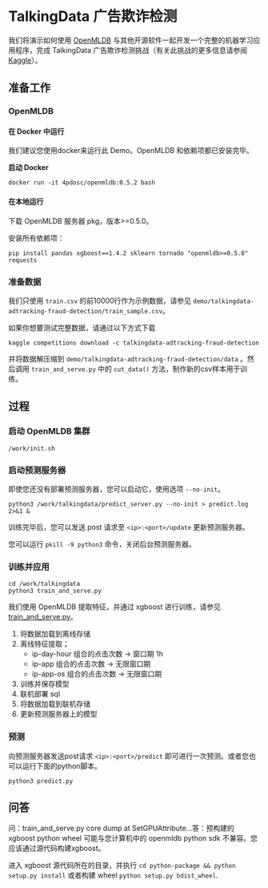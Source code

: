 # TalkingData 广告欺诈检测

我们将演示如何使用 [OpenMLDB](https://github.com/4paradigm/OpenMLDB) 与其他开源软件一起开发一个完整的机器学习应用程序，完成 TalkingData 广告欺诈检测挑战（有关此挑战的更多信息请参阅 [Kaggle](https://www.kaggle.com/c/talkingdata-adtracking-fraud-detection/overview)）。

## 准备工作

### OpenMLDB

#### 在 Docker 中运行

我们建议您使用docker来运行此 Demo。OpenMLDB 和依赖项都已安装完毕。

**启动 Docker**

```
docker run -it 4pdosc/openmldb:0.5.2 bash
```

#### 在本地运行

下载 OpenMLDB 服务器 pkg，版本>=0.5.0。

安装所有依赖项：

```
pip install pandas xgboost==1.4.2 sklearn tornado "openmldb>=0.5.0" requests
```

### 准备数据

我们只使用 `train.csv` 的前10000行作为示例数据，请参见 `demo/talkingdata-adtracking-fraud-detection/train_sample.csv`。

如果你想要测试完整数据，请通过以下方式下载

```
kaggle competitions download -c talkingdata-adtracking-fraud-detection
```

并将数据解压缩到 `demo/talkingdata-adtracking-fraud-detection/data` 。然后调用 `train_and_serve.py` 中的 `cut_data()` 方法，制作新的csv样本用于训练。

## 过程

### 启动 OpenMLDB 集群

```
/work/init.sh
```

### 启动预测服务器

即使您还没有部署预测服务器，您可以启动它，使用选项 `--no-init`。

```
python3 /work/talkingdata/predict_server.py --no-init > predict.log 2>&1 &
```

训练完毕后，您可以发送 post 请求至 `<ip>:<port>/update` 更新预测服务器。

您可以运行 `pkill -9 python3` 命令，关闭后台预测服务器。

### 训练并应用

```
cd /work/talkingdata
python3 train_and_serve.py
```

我们使用 OpenMLDB 提取特征，并通过 xgboost 进行训练，请参见[train\_and\_serve.py](https://github.com/4paradigm/OpenMLDB/blob/main/demo/talkingdata-adtracking-fraud-detection/train_and_serve.py)。

1. 将数据加载到离线存储
2. 离线特征提取；
   * ip-day-hour 组合的点击次数 -> 窗口期 1h
   * ip-app 组合的点击次数 -> 无限窗口期
   * ip-app-os 组合的点击次数 -> 无限窗口期 
3. 训练并保存模型
4. 联机部署 sql
5. 将数据加载到联机存储
6. 更新预测服务器上的模型

### 预测

向预测服务器发送post请求 `<ip>:<port>/predict` 即可进行一次预测。或者您也可以运行下面的python脚本。

```
python3 predict.py
```

## 问答

问：train\_and\_serve.py core dump at SetGPUAttribute...答：预构建的 xgboost python wheel 可能与您计算机中的 openmldb python sdk 不兼容。您应该通过源代码构建xgboost。

进入 xgboost 源代码所在的目录，并执行 `cd python-package && python setup.py install` 或者构建 wheel `python setup.py bdist_wheel`.